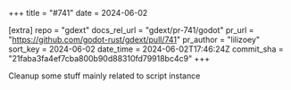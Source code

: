 +++
title = "#741"
date = 2024-06-02

[extra]
repo = "gdext"
docs_rel_url = "gdext/pr-741/godot"
pr_url = "https://github.com/godot-rust/gdext/pull/741"
pr_author = "lilizoey"
sort_key = 2024-06-02
date_time = 2024-06-02T17:46:24Z
commit_sha = "21faba3fa4ef7cba800b90d88310fd79918bc4c9"
+++

Cleanup some stuff mainly related to script instance
